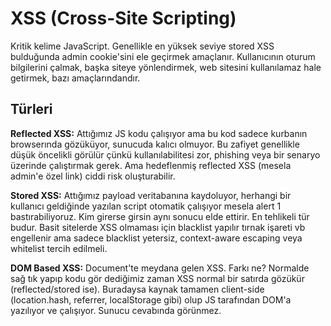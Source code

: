 # XSS (Cross-Site Scripting)

Kritik kelime JavaScript. Genellikle en yüksek seviye stored XSS bulduğunda admin cookie'sini ele geçirmek amaçlanır. Kullanıcının oturum bilgilerini çalmak, başka siteye yönlendirmek, web sitesini kullanılamaz hale getirmek, bazı amaçlarındandır.

## Türleri

**Reflected XSS:** Attığımız JS kodu çalışıyor ama bu kod sadece kurbanın browserında gözüküyor, sunucuda kalıcı olmuyor. Bu zafiyet genellikle düşük öncelikli görülür çünkü kullanılabilitesi zor, phishing veya bir senaryo üzerinde çalıştırmak gerek. Ama hedeflenmiş reflected XSS (mesela admin'e özel link) ciddi risk oluşturabilir.

**Stored XSS:** Attığımız payload veritabanına kaydoluyor, herhangi bir kullanıcı geldiğinde yazılan script otomatik çalışıyor mesela alert 1 bastırabiliyoruz. Kim girerse girsin aynı sonucu elde ettirir. En tehlikeli tür budur. Basit sitelerde XSS olmaması için blacklist yapılır tırnak işareti vb engellenir ama sadece blacklist yetersiz, context-aware escaping veya whitelist tercih edilmeli.

**DOM Based XSS:** Document'te meydana gelen XSS. Farkı ne? Normalde sağ tık yapıp kodu gör dediğimiz zaman XSS normal bir satırda gözükür (reflected/stored ise). Buradaysa kaynak tamamen client-side (location.hash, referrer, localStorage gibi) olup JS tarafından DOM'a yazılıyor ve çalışıyor. Sunucu cevabında görünmez.
